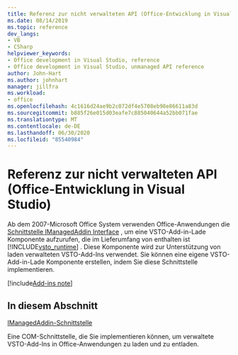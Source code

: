 ```yaml
---
title: Referenz zur nicht verwalteten API (Office-Entwicklung in Visual Studio)
ms.date: 08/14/2019
ms.topic: reference
dev_langs:
- VB
- CSharp
helpviewer_keywords:
- Office development in Visual Studio, reference
- Office development in Visual Studio, unmanaged API reference
author: John-Hart
ms.author: johnhart
manager: jillfra
ms.workload:
- office
ms.openlocfilehash: 4c1616d24ae9b2c072df4e5708eb98e86611a83d
ms.sourcegitcommit: b885f26e015d03eafe7c885040644a52bb071fae
ms.translationtype: MT
ms.contentlocale: de-DE
ms.lasthandoff: 06/30/2020
ms.locfileid: "85540984"
---
```

# <a name="unmanaged-api-reference-office-development-in-visual-studio"></a>Referenz zur nicht verwalteten API (Office-Entwicklung in Visual Studio)

Ab dem 2007-Microsoft Office System verwenden Office-Anwendungen die [Schnittstelle IManagedAddin Interface](../vsto/imanagedaddin-interface.md) , um eine VSTO-Add-in-Lade Komponente aufzurufen, die im Lieferumfang von enthalten ist [!INCLUDE[vsto_runtime](../vsto/includes/vsto-runtime-md.md)] . Diese Komponente wird zur Unterstützung von laden verwalteten VSTO-Add-Ins verwendet. Sie können eine eigene VSTO-Add-in-Lade Komponente erstellen, indem Sie diese Schnittstelle implementieren.

[!include[Add-ins note](includes/addinsnote.md)]

## <a name="in-this-section"></a>In diesem Abschnitt

[IManagedAddin-Schnittstelle](../vsto/imanagedaddin-interface.md)

Eine COM-Schnittstelle, die Sie implementieren können, um verwaltete VSTO-Add-Ins in Office-Anwendungen zu laden und zu entladen.
